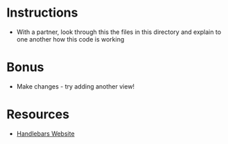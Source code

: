 # Instructions

- With a partner, look through this the files in this directory and explain to one another how this code is working

# Bonus

- Make changes - try adding another view!

# Resources

- [Handlebars Website](http://handlebarsjs.com/)
